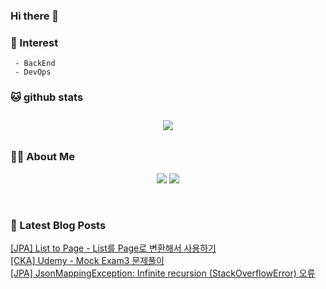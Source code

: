 
### Hi there 👋   

### 📖   Interest   
     - BackEnd
     - DevOps   

###  🐱 github stats  

<div id="main" align="center">
    <img src="https://github-readme-stats.vercel.app/api?username=qpyu66&count_private=true&show_icons=true&theme=radical"
        style="height: auto; margin-left: 20px; margin-right: 20px; padding: 10px;"/>
<!--         <img src="https://github-readme-stats.vercel.app/api/top-langs/?username=qpyu66&layout=compact"   
        style="height: auto; margin-left: 20px; margin-right: 20px; padding: 10px;"/>  -->
</div>

###  💁‍♀️ About Me  
<p align="center">
    <a href="https://bsssss.tistory.com/"><img src="https://img.shields.io/badge/Blog-FF5722?style=flat-square&logo=Blogger&logoColor=white"/></a>
    <a href="mailto:qpyu66@gmail.com"><img src="https://img.shields.io/badge/Gmail-d14836?style=flat-square&logo=Gmail&logoColor=white&link=qpyu66@gmail.com"/></a>
</p>

<br>

### 📕 Latest Blog Posts   

<a href ="https://bsssss.tistory.com/1398"> [JPA] List to Page - List를 Page로 변환해서 사용하기 </a> <br><a href ="https://bsssss.tistory.com/1383"> [CKA] Udemy - Mock Exam3 문제풀이 </a> <br><a href ="https://bsssss.tistory.com/1404"> [JPA] JsonMappingException: Infinite recursion (StackOverflowError) 오류 </a> <br>